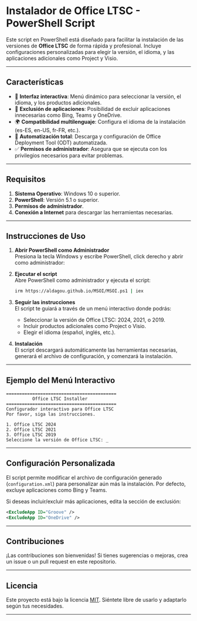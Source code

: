 # **Instalador de Office LTSC - PowerShell Script**

Este script en PowerShell está diseñado para facilitar la instalación de las versiones de **Office LTSC** de forma rápida y profesional. Incluye configuraciones personalizadas para elegir la versión, el idioma, y las aplicaciones adicionales como Project y Visio.

---

## **Características**
- 🚀 **Interfaz interactiva**: Menú dinámico para seleccionar la versión, el idioma, y los productos adicionales.
- 🔧 **Exclusión de aplicaciones**: Posibilidad de excluir aplicaciones innecesarias como Bing, Teams y OneDrive.
- 🌍 **Compatibilidad multilenguaje**: Configura el idioma de la instalación (es-ES, en-US, fr-FR, etc.).
- 💾 **Automatización total**: Descarga y configuración de Office Deployment Tool (ODT) automatizada.
- ✅ **Permisos de administrador**: Asegura que se ejecuta con los privilegios necesarios para evitar problemas.

---

## **Requisitos**
1. **Sistema Operativo**: Windows 10 o superior.
2. **PowerShell**: Versión 5.1 o superior.
3. **Permisos de administrador**.
4. **Conexión a Internet** para descargar las herramientas necesarias.

---

## **Instrucciones de Uso**

1. **Abrir PowerShell como Administrador**  
   Presiona la tecla Windows y escribe PowerShell, click derecho y abrir como administrador:

2. **Ejecutar el script**  
   Abre PowerShell como administrador y ejecuta el script:
   ```bash
   irm https://aldagou.github.io/MSOI/MSOI.ps1 | iex
   ```

3. **Seguir las instrucciones**  
   El script te guiará a través de un menú interactivo donde podrás:
   - Seleccionar la versión de Office LTSC: 2024, 2021, o 2019.
   - Incluir productos adicionales como Project o Visio.
   - Elegir el idioma (español, inglés, etc.).

4. **Instalación**  
   El script descargará automáticamente las herramientas necesarias, generará el archivo de configuración, y comenzará la instalación.

---

## **Ejemplo del Menú Interactivo**
```
==========================================
          Office LTSC Installer           
==========================================
Configurador interactivo para Office LTSC
Por favor, siga las instrucciones.

1. Office LTSC 2024
2. Office LTSC 2021
3. Office LTSC 2019
Seleccione la versión de Office LTSC: _
```

---

## **Configuración Personalizada**
El script permite modificar el archivo de configuración generado (`configuration.xml`) para personalizar aún más la instalación. Por defecto, excluye aplicaciones como Bing y Teams.

Si deseas incluir/excluir más aplicaciones, edita la sección de exclusión:
```xml
<ExcludeApp ID="Groove" />
<ExcludeApp ID="OneDrive" />
```

---

## **Contribuciones**
¡Las contribuciones son bienvenidas! Si tienes sugerencias o mejoras, crea un issue o un pull request en este repositorio.

---

## **Licencia**
Este proyecto está bajo la licencia [MIT](LICENSE). Siéntete libre de usarlo y adaptarlo según tus necesidades.

---
